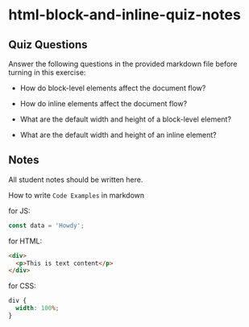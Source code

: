 # html-block-and-inline-quiz-notes

## Quiz Questions

Answer the following questions in the provided markdown file before turning in this exercise:

- How do block-level elements affect the document flow?

- How do inline elements affect the document flow?

- What are the default width and height of a block-level element?

- What are the default width and height of an inline element?

## Notes

All student notes should be written here.

How to write `Code Examples` in markdown

for JS:

```javascript
const data = 'Howdy';
```

for HTML:

```html
<div>
  <p>This is text content</p>
</div>
```

for CSS:

```css
div {
  width: 100%;
}
```
